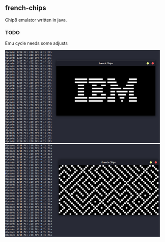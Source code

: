 ## french-chips
Chip8 emulator written in java.

### TODO
Emu cycle needs some adjusts

![IBM](https://github.com/shizu90/french-chips/blob/master/IBM.png)
![Maze](https://github.com/shizu90/french-chips/blob/master/Maze.png)
